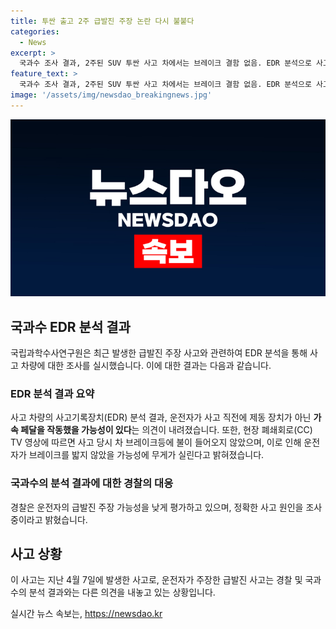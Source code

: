 ```yaml
---
title: 투싼 출고 2주 급발진 주장 논란 다시 불붙다
categories:
  - News
excerpt: >
  국과수 조사 결과, 2주된 SUV 투싼 사고 차에서는 브레이크 결함 없음. EDR 분석으로 사고 직전 운전자가 가속 페달을 밟았을 가능성 제시. CCTV 영상에서도 브레이크등에 불이 들어오지 않은 사실 확인. 경찰은 급발진 주장 낮은 가능성으로 사고 원인 조사 중. 사고는 출발 후 속도 유지하며 발생했으며 운전자와 동승자 다쳐도 생명에 지장 없었음.
feature_text: >
  국과수 조사 결과, 2주된 SUV 투싼 사고 차에서는 브레이크 결함 없음. EDR 분석으로 사고 직전 운전자가 가속 페달을 밟았을 가능성 제시. CCTV 영상에서도 브레이크등에 불이 들어오지 않은 사실 확인. 경찰은 급발진 주장 낮은 가능성으로 사고 원인 조사 중. 사고는 출발 후 속도 유지하며 발생했으며 운전자와 동승자 다쳐도 생명에 지장 없었음.
image: '/assets/img/newsdao_breakingnews.jpg'
---
```


<p><img src="/assets/img/newsdao_breakingnews.jpg" alt="implanttips 속보" /></p>

<h2 data-ke-size="size26">국과수 EDR 분석 결과</h2>

<p data-ke-size="size16">국립과학수사연구원은 최근 발생한 급발진 주장 사고와 관련하여 EDR 분석을 통해 사고 차량에 대한 조사를 실시했습니다. 이에 대한 결과는 다음과 같습니다.</p>

<h3>EDR 분석 결과 요약</h3>

<p data-ke-size="size16">사고 차량의 사고기록장치(EDR) 분석 결과, 운전자가 사고 직전에 제동 장치가 아닌 <b>가속 페달을 작동했을 가능성이 있다</b>는 의견이 내려졌습니다. 또한, 현장 폐쇄회로(CC) TV 영상에 따르면 사고 당시 차 브레이크등에 불이 들어오지 않았으며, 이로 인해 운전자가 브레이크를 밟지 않았을 가능성에 무게가 실린다고 밝혀졌습니다.</p>

<h3>국과수의 분석 결과에 대한 경찰의 대응</h3>

<p data-ke-size="size16">경찰은 운전자의 급발진 주장 가능성을 낮게 평가하고 있으며, 정확한 사고 원인을 조사 중이라고 밝혔습니다.</p>

<h2 data-ke-size="size26">사고 상황</h2>

<p data-ke-size="size16">이 사고는 지난 4월 7일에 발생한 사고로, 운전자가 주장한 급발진 사고는 경찰 및 국과수의 분석 결과와는 다른 의견을 내놓고 있는 상황입니다.</p>
실시간 뉴스 속보는, <a href="https://newsdao.kr" rel="dofollow">https://newsdao.kr</a>


